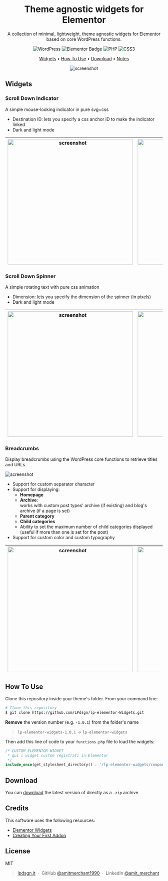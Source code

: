 <center>

# Theme agnostic widgets for Elementor

A collection of minimal, lightweight, theme agnostic widgets for Elementor based on core WordPress functions.

![WordPress](https://img.shields.io/badge/WordPress-%23117AC9.svg?style=flat&logo=WordPress&logoColor=white)
![Elementor Badge](https://img.shields.io/badge/Elementor-92003B?logo=elementor&logoColor=fff&style=flat)
![PHP](https://img.shields.io/badge/php-%23777BB4.svg?style=flat&logo=php&logoColor=white)
![CSS3](https://img.shields.io/badge/css3-%231572B6.svg?style=flat&logo=css3&logoColor=white)

[Widgets](#widgets) •
[How To Use](#how-to-use) •
[Download](#download) •
[Notes](#notes)

![screenshot](https://raw.githubusercontent.com/amitmerchant1990/electron-markdownify/master/app/img/markdownify.gif)

</center>

## Widgets

### Scroll Down Indicator
A simple mouse-looking indicator in pure svg+css
+ Destination ID: lets you specify a css anchor ID to make the indicator linked
+ Dark and light mode

| <img src="https://lpdsgn.it/assets/img/scrollDownIndicator_preview_1.jpg" alt="screenshot" width="400"/> | <img src="https://lpdsgn.it/assets/img/scrollDownIndicator_preview.gif" alt="screenshot" width="400"/> |
|---|---|
 
### Scroll Down Spinner
A simple rotating text with pure css animation
+ Dimension: lets you specify the dimension of the spinner (in pixels)
+ Dark and light mode

| <img src="https://lpdsgn.it/assets/img/scrollDownSpinner_preview_1.jpg" alt="screenshot" width="400"/> | <img src="https://lpdsgn.it/assets/img/scrollDownSpinner_preview.gif" alt="screenshot" width="400"/> |
|---|---|

### Breadcrumbs
Display breadcrumbs using the WordPress core functions to retrieve titles and URLs

![screenshot](https://lpdsgn.it/assets/img/Breadcrumbs-preview-3.jpg)
+ Support for custom separator character
+ Support for displaying:
  - **Homepage**
  - **Archive**:<br>works with custom post types' archive (if existing) and blog's archive (if a page is set)
  - **Parent category**
  - **Child categories**
  - Ability to set the maximum number of child categories displayed (useful if more than one is set for the post)
+ Support for custom color and custom typography

| <img src="https://lpdsgn.it/assets/img/Breadcrumbs-preview-1.jpg" alt="screenshot" width="400"/> | <img src="https://lpdsgn.it/assets/img/Breadcrumbs-preview-2.jpg" alt="screenshot" width="400"/> |
|---|---|


## How To Use

Clone this repository inside your theme's folder. From your command line:
```bash
# Clone this repository
$ git clone https://github.com/LPdsgn/lp-elementor-Widgets.git
```

**Remove** the version number (e.g. `-1.0.1`) from the folder's name
> `lp-elementor-widgets-1.0.1` → `lp-elementor-widgets`

Then add this line of code to your `functions.php` file to load the widgets:
```php
/* CUSTOM ELEMENTOR WIDGET 
 * qui i widget custom registrati in Elementor
 */
include_once(get_stylesheet_directory() . '/lp-elementor-widgets/components.php');
```

## Download

You can [download](https://github.com/LPdsgn/LP-Elementor-Widgets/releases/) the latest version of directly as a `.zip` archive.

## Credits

This software uses the following resources:

- [Elementor Widgets](https://developers.elementor.com/docs/widgets/)
- [Creating Your First Addon](https://developers.elementor.com/docs/getting-started/first-addon/)

## License

MIT


> [lpdsgn.it](https://lpdsgn.it) &nbsp;&middot;&nbsp;
> GitHub [@amitmerchant1990](https://github.com/LPdsgn) &nbsp;&middot;&nbsp;
> LinkedIn [@amit_merchant](https://twitter.com/amit_merchant)

